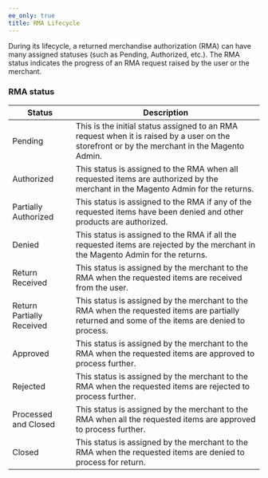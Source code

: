 ```yaml
---
ee_only: true
title: RMA Lifecycle
---
```


During its lifecycle, a returned merchandise authorization (RMA) can have many assigned statuses (such as Pending, Authorized, etc.). The RMA status indicates the progress of an RMA request raised by the user or the merchant.

### RMA status

|Status|Description|
|--- |--- |
|Pending|This is the initial status assigned to an RMA request when it is raised by a user on the storefront or by the merchant in the Magento Admin.|
|Authorized|This status is assigned to the RMA when all requested items are authorized by the merchant in the Magento Admin for the returns.|
|Partially Authorized|This status is assigned to the RMA if any of the requested items have been denied and other products are authorized.|
|Denied|This status is assigned to the RMA if all the requested items are rejected by the merchant in the Magento Admin for the returns.|
|Return Received|This status is assigned by the merchant to the RMA when the requested items are received from the user.|
|Return Partially Received|This status is assigned by the merchant to the RMA when the requested items are partially returned and some of the items are denied to process.|
|Approved|This status is assigned by the merchant to the RMA when the requested items are approved to process further.|
|Rejected|This status is assigned by the merchant to the RMA when the requested items are rejected to process further.|
|Processed and Closed|This status is assigned by the merchant to the RMA when all the requested items are approved to process further.|
|Closed|This status is assigned by the merchant to the RMA when the requested items are denied to process for return.|
